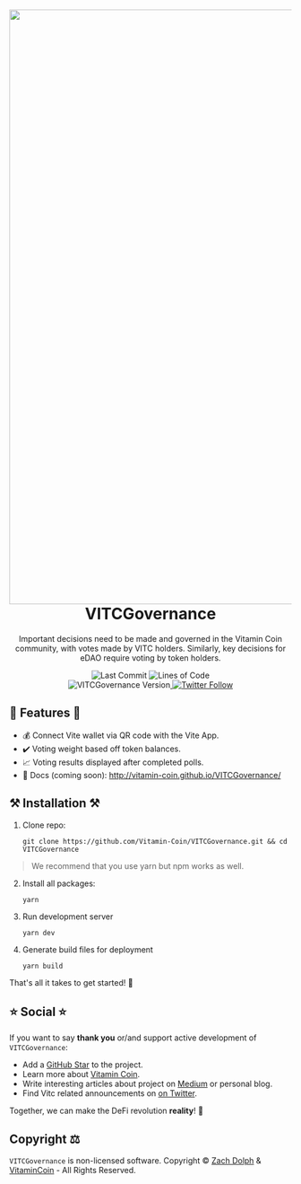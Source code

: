<h1 align="center">
  <img src="https://github.com/Vitamin-Coin/VITCGovernance/raw/main/src/assets/img/logos/VITCDarkBanner.png" width="1060px"/><br/>
  VITCGovernance
</h1>
<p align="center">Important decisions need to be made and governed in the Vitamin Coin community, with votes made by VITC holders. Similarly, key decisions for eDAO require voting by token holders.</p>

<p align="center"><img src="https://img.shields.io/github/last-commit/Vitamin-Coin/VITCGovernance" alt="Last Commit" />&nbsp;<img src="https://img.shields.io/tokei/lines/github/Vitamin-Coin/VITCGovernance?logoColor=purple" alt="Lines of Code" /><br><img src="https://img.shields.io/badge/version-v1.0.0-green?style=for-the-badge&logo=none" alt="VITCGovernance Version" /></a><a href="https://twitter.com/vitamin_coin" target="_blank">&nbsp;<img alt="Twitter Follow" src="https://img.shields.io/twitter/follow/vitamin_coin"></a>

## 💎 Features 💎

- 💰 Connect Vite wallet via QR code with the Vite App.
- ✔️ Voting weight based off token balances.
- 📈 Voting results displayed after completed polls.
- 📖 Docs (coming soon): http://vitamin-coin.github.io/VITCGovernance/

## ⚒️ Installation ⚒️

1. Clone repo:

    ```
    git clone https://github.com/Vitamin-Coin/VITCGovernance.git && cd VITCGovernance
    ```

> We recommend that you use yarn but npm works as well.

2. Install all packages:

   ```
   yarn
   ```

3. Run development server

   ```
   yarn dev
   ```

4. Generate build files for deployment

   ```
   yarn build
   ```


That's all it takes to get started! 🎉


## ⭐️ Social ⭐️

If you want to say **thank you** or/and support active development of `VITCGovernance`:

- Add a [GitHub Star](https://github.com/Vitamin-Coin/VITCGovernance) to the project.
- Learn more about [Vitamin Coin](https://www.vitamincoin.org).
- Write interesting articles about project on [Medium](https://medium.com/) or personal blog.
- Find Vitc related announcements on [on Twitter](https://twitter.com/vitamin_coin).

Together, we can make the DeFi revolution **reality**! 💖

## Copyright ⚖️

`VITCGovernance` is non-licensed software.
Copyright © [Zach Dolph](https://github.com/ZachDolph) & [VitaminCoin](https://github.com/Vitamin-Coin) - All Rights Reserved.

